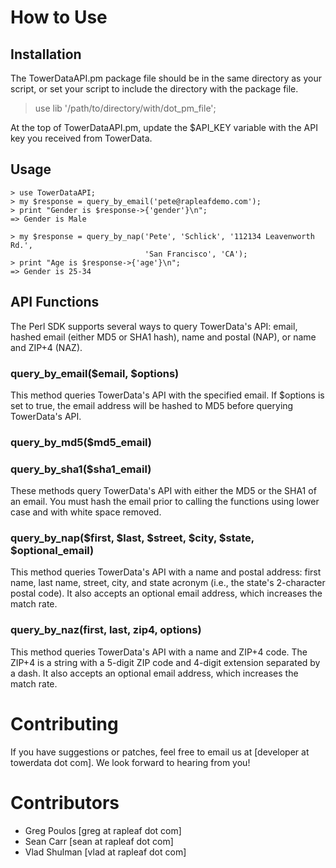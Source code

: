 How to Use
==========

Installation
------------
The TowerDataAPI.pm package file should be in the same directory as your script,
or set your script to include the directory with the package file.

> use lib '/path/to/directory/with/dot_pm_file';

At the top of TowerDataAPI.pm, update the $API_KEY variable with the API
key you received from TowerData.

Usage
-----
    > use TowerDataAPI;
    > my $response = query_by_email('pete@rapleafdemo.com');
    > print "Gender is $response->{'gender'}\n";
    => Gender is Male

    > my $response = query_by_nap('Pete', 'Schlick', '112134 Leavenworth Rd.',
                                  'San Francisco', 'CA');
    > print "Age is $response->{'age'}\n";
    => Gender is 25-34
 
API Functions
-------------
The Perl SDK supports several ways to query TowerData's API: email, hashed email (either MD5 or SHA1 hash), name and postal (NAP), or name and ZIP+4 (NAZ).

### query_by_email($email, $options)

This method queries TowerData's API with the specified email. If $options is set to true, the email address will be hashed to MD5 before querying TowerData's API.

### query_by_md5($md5_email)
### query_by_sha1($sha1_email)

These methods query TowerData's API with either the MD5 or the SHA1 of an email. You must hash the email prior to calling the functions using lower case and with white space removed.

### query_by_nap($first, $last, $street, $city, $state, $optional_email)

This method queries TowerData's API with a name and postal address: first name, last name, street, city, and state acronym (i.e., the state's 2-character postal code). It also accepts an optional email address, which increases the match rate.

### query_by_naz(first, last, zip4, options)

This method queries TowerData's API with a name and ZIP+4 code. The ZIP+4 is a string with a 5-digit ZIP code and 4-digit extension separated by a dash. It also accepts an optional email address, which increases the match rate.

Contributing
============
If you have suggestions or patches, feel free to email us at
[developer at towerdata dot com]. We look forward to hearing from you!


Contributors
============
 - Greg Poulos [greg at rapleaf dot com]
 - Sean Carr [sean at rapleaf dot com]
 - Vlad Shulman [vlad at rapleaf dot com]
